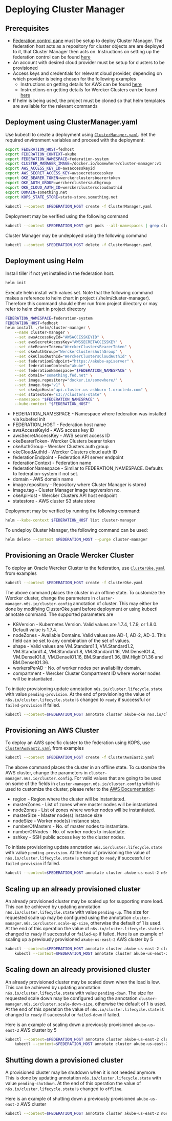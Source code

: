 # Deploying Cluster Manager

## Prerequisites
* [Federation control pane](https://kubernetes.io/docs/tasks/federation/set-up-cluster-federation-kubefed/) must be setup
to deploy Cluster Manager. The federation host acts as a repository for cluster objects are are deployed to it, that
Cluster Manager then acts on. Instructions on setting up the federation control
can be found [here](https://kubernetes.io/docs/tasks/federation/set-up-cluster-federation-kubefed/)
* An account with desired cloud provider must be setup for clusters to be provisioned
* Access keys and credentials for relevant cloud provider, depending on which provider is being chosen for the following
examples
    * Instructions on getting details for AWS can be found 
    [here](http://docs.aws.amazon.com/IAM/latest/UserGuide/id_credentials_access-keys.html)
    * Instructions on getting details for Wercker Clusters can be found
    [here](WerckerClustersParameters.md)
* If helm is being used, the project must be cloned so that helm templates are available for the relevant commands

## Deployment using ClusterManager.yaml

Use kubectl to create a deployment using [`ClusterManager.yaml`](../examples/ClusterManager.yaml). Set the required
environment variables and proceed with the deployment:

```bash
export FEDERATION_HOST=fedhost
export FEDERATION_CONTEXT=akube
export FEDERATION_NAMESPACE=federation-system
export CLUSTER_MANAGER_IMAGE=/docker.io/somewhere/cluster-manager:v1
export AWS_ACCESS_KEY_ID=awsaccesskeyid
export AWS_SECRET_ACCESS_KEY=awssecretaccesskey
export OKE_BEARER_TOKEN=werckerclustersbearertoken
export OKE_AUTH_GROUP=werckerclustersauthgroup
export OKE_CLOUD_AUTH_ID=werckerclusterscloudauthid
export DOMAIN=something.net
export KOPS_STATE_STORE=state-store.something.net
 
kubectl --context $FEDERATION_HOST create -f ClusterManager.yaml
```

Deployment may be verified using the following command
```bash
kubectl --context $FEDERATION_HOST get pods --all-namespaces | grep cluster-manager
```

Cluster Manager may be undeployed using the following command
```bash
kubectl --context $FEDERATION_HOST delete -f ClusterManager.yaml
```

## Deployment using Helm

Install tiller if not yet installed in the federation host.
```bash
helm init
```

Execute helm install with values set. Note that the following command makes a reference to helm chart in project
(./helm/cluster-manager). Therefore this command should either run from project directory or may refer to helm chart
in project directory
```bash
FEDERATION_NAMESPACE=federation-system
FEDERATION_HOST=fedhost
helm install ./helm/cluster-manager \
    --name cluster-manager \
    --set awsAccessKeyId="AWSACCESSKEYID" \
    --set awsSecretAccessKey="AWSSECRETACCESSKEY" \
    --set okeBearerToken="WerckerClustersBearerToken" \
    --set okeAuthGroup="WerckerClustersAuthGroup" \
    --set okeCloudAuthId="WerckerClustersCloudAuthId" \
    --set federationEndpoint="https://akube-apiserver" \
    --set federationContext="akube" \
    --set federationNamespace="$FEDERATION_NAMESPACE" \
    --set domain="something.fed.net" \
    --set image.repository="docker.io/somewhere/" \
    --set image.tag="v1" \
    --set okeApiHost="api.cluster.us-ashburn-1.oracledx.com" \
    --set statestore="s3://clusters-state" \
    --namespace "$FEDERATION_NAMESPACE" \
    --kube-context "$FEDERATION_HOST"
```  

* FEDERATION_NAMESPACE - Namespace where federation was installed via kubefed init
* FEDERATION_HOST - Federation host name
* awsAccessKeyId - AWS access key ID
* awsSecretAccessKey - AWS secret access ID
* okeBearerToken- Wercker Clusters bearer token
* okeAuthGroup - Wercker Clusters auth group
* okeCloudAuthId - Wercker Clusters cloud auth ID
* federationEndpoint - Federation API server endpoint
* federationContext - Federation name
* federationNamespace - Similar to FEDERATION_NAMESPACE. Defaults to federation-system if not set.
* domain - AWS domain name
* image.repository - Repository where Cluster Manager is stored
* image.tag - Cluster Manager image tag/version no.
* okeApiHost - Wercker Clusters API host endpoint
* statestore - AWS cluster S3 state store

Deployment may be verified by running the following command:

```bash
helm --kube-context $FEDERATION_HOST list cluster-manager
```

To undeploy Cluster Manager, the following command can be used:

```bash
helm delete --context $FEDERATION_HOST --purge cluster-manager
```

## Provisioning an Oracle Wercker Cluster

To deploy an Oracle Wercker Cluster to the federation, use [`ClusterOke.yaml`](../examples/ClusterOke.yaml) from
examples
```bash
kubectl --context $FEDERATION_HOST create -f ClusterOke.yaml
```
The above command places the cluster in an offline state. To customize the Wercker cluster, change the parameters in
`cluster-manager.n6s.io/cluster.config` annotation of cluster. This may either be done by modifying ClusterOke.yaml
before deployment or using kubectl annotate command. The supported parameters are

- K8Version - Kubernetes Version. Valid values are 1.7.4, 1.7.9, or 1.8.0. Default value  is 1.7.4.
- nodeZones - Available Domains. Valid values are AD-1, AD-2, AD-3. This field can be set to any combination of the set of values.
- shape - Valid values are VM.Standard1.1, VM.Standard1.2, VM.Standard1.4, VM.Standard1.8, VM.Standard1.16, VM.DenseIO1.4, VM.DenseIO1.8, VM.DenseIO1.16, BM.Standard1.36, BM.HighIO1.36 and BM.DenseIO1.36. 
- workersPerAD - No. of worker nodes per availability domain.
- compartment - Wercker Cluster Compartment ID where worker nodes will be instantiated. 

To initiate provisioning update annotation
`n6s.io/cluster.lifecycle.state` with value `pending-provision`.  At the end of provisioning the value of
`n6s.io/cluster.lifecycle.state` is changed to `ready` if successful or `failed-provision` if failed.

```bash
kubectl --context=$FEDERATION_HOST annotate cluster akube-oke n6s.io/cluster.lifecycle.state=pending-provision --overwrite
```

## Provisioning an AWS Cluster
To deploy an AWS specific cluster to the federation using KOPS, use [`ClusterAwsEast2.yaml`](../examples/ClusterAwsEast2.yaml)
from examples
                                                                                                        
```bash
kubectl --context $FEDERATION_HOST create -f ClusterAwsEast2.yaml
```

The above command places the cluster in an offline state. To customize the AWS cluster, change the parameters in
`cluster-manager.n6s.io/cluster.config`. For valid values that are going to be used on some of the fields in
`cluster-manager.n6s.io/cluster.config` which is used to customize the cluster, please refer to the 
[AWS Documentation](https://aws.amazon.com/documentation):
- region - Region where  the cluster will be instantiated.
- masterZones - List of zones where master nodes will be instantiated.
- nodeZones - List of zones where worker nodes will be instantiated. 
- masterSize - Master node(s) instance size 
- nodeSize - Worker node(s) instance size. 
- numberOfMasters - No. of master nodes to instantiate.
- numberOfNodes - No. of worker nodes to instantiate. 
- sshkey - SSH public access key to the cluster nodes.

To initiate provisioning update annotation
`n6s.io/cluster.lifecycle.state` with value `pending-provision`.  At the end of provisioning the value of
`n6s.io/cluster.lifecycle.state` is changed to `ready` if successful or `failed-provision` if failed.

```bash
kubectl --context=$FEDERATION_HOST annotate cluster akube-us-east-2 n6s.io/cluster.lifecycle.state=pending-provision --overwrite
```

## Scaling up an already provisioned cluster

An already provisioned cluster may be scaled up for supporting more load. This can be achieved by updating annotation
`n6s.io/cluster.lifecycle.state` with value `pending-up`. The size for requested scale up may be configured using the
annotation `cluster-manager.n6s.io/cluster.scale-up-size`, otherwise the default of 1 is used. At the end of this
operation the value of `n6s.io/cluster.lifecycle.state` is changed to `ready` if successful or `failed-up` if failed.
Here is an example of scaling up a previously provisioned `akube-us-east-2` AWS cluster by 5

```bash
kubectl --context=$FEDERATION_HOST annotate cluster akube-us-east-2 cluster-manager.n6s.io/cluster.scale-up-size=5 --overwrite && \
    kubectl --context=$FEDERATION_HOST annotate cluster akube-us-east-2 n6s.io/cluster.lifecycle.state=pending-up --overwrite
```

## Scaling down an already provisioned cluster

An already provisioned cluster may be scaled down when the load is low. This can be achieved by updating annotation
`n6s.io/cluster.lifecycle.state` with value `pending-down`. The size for requested scale down may be configured using
the annotation `cluster-manager.n6s.io/cluster.scale-down-size`, otherwise the default of 1 is used. At the end of this
operation the value of `n6s.io/cluster.lifecycle.state` is changed to `ready` if successful or `failed-down` if failed.

Here is an example of scaling down a previously provisioned `akube-us-east-2` AWS cluster by 5
```bash
kubectl --context=$FEDERATION_HOST annotate cluster akube-us-east-2 cluster-manager.n6s.io/cluster.scale-down-size=5 --overwrite && \
    kubectl --context=$FEDERATION_HOST annotate cluster akube-us-east-2 n6s.io/cluster.lifecycle.state=pending-down --overwrite
```

## Shutting down a provisioned cluster

A provisioned cluster may be shutdown when it is not needed anymore. This is done by updating annotation
`n6s.io/cluster.lifecycle.state` with value `pending-shutdown`. At the end of this operation the value of
`n6s.io/cluster.lifecycle.state` is changed to `offline`.

Here is an example of shutting down a previously provisioned `akube-us-east-2` AWS cluster
```bash
kubectl --context=$FEDERATION_HOST annotate cluster akube-us-east-2 n6s.io/cluster.lifecycle.state=pending-shutdown --overwrite
```